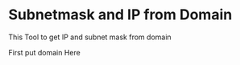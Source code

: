 # Subnetmask and IP from Domain

This Tool to get IP and subnet mask from domain


First put domain Here
